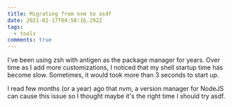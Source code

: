 ```yaml
---
title: Migrating from nvm to asdf
date: 2021-02-17T04:58:16.292Z
tags:
  - tools
comments: true
---
```

I've been using zsh with antigen as the package manager for years. Over time as I add more customizations, I noticed that my shell startup time has become slow. Sometimes, it would took more than 3 seconds to start up.

I read few months (or a year) ago that nvm, a version manager for NodeJS can cause this issue so I thought maybe it's the right time I should try asdf.

 
